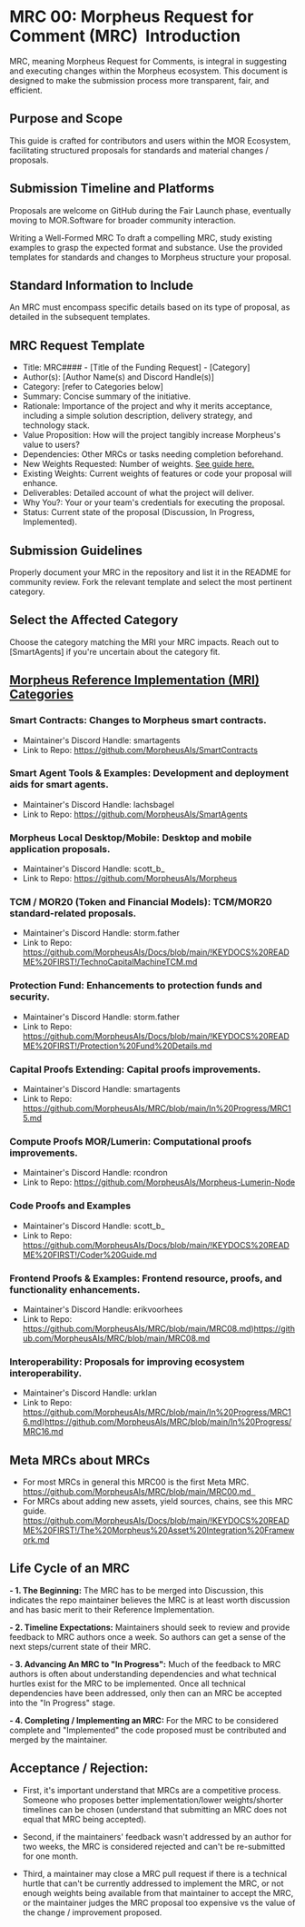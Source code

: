 # MRC 00: Morpheus Request for Comment (MRC)  Introduction
MRC, meaning Morpheus Request for Comments, is integral in suggesting and executing changes within the Morpheus ecosystem. This document is designed to make the submission process more transparent, fair, and efficient.

## Purpose and Scope
This guide is crafted for contributors and users within the MOR Ecosystem, facilitating structured proposals for standards and material changes / proposals.

## Submission Timeline and Platforms
Proposals are welcome on GitHub during the Fair Launch phase, eventually moving to MOR.Software for broader community interaction.

Writing a Well-Formed MRC To draft a compelling MRC, study existing examples to grasp the expected format and substance. Use the provided templates for standards and changes to Morpheus structure your proposal.

## Standard Information to Include
An MRC must encompass specific details based on its type of proposal, as detailed in the subsequent templates.

## MRC Request Template
* Title: MRC#### - [Title of the Funding Request] - [Category]
* Author(s): [Author Name(s) and Discord Handle(s)]
* Category: [refer to Categories below]
* Summary: Concise summary of the initiative.
* Rationale: Importance of the project and why it merits acceptance, including a simple solution description, delivery strategy, and technology stack.
* Value Proposition: How will the project tangibly increase Morpheus's value to users?
* Dependencies: Other MRCs or tasks needing completion beforehand.
* New Weights Requested: Number of weights. [See guide here.](https://github.com/MorpheusAIs/Docs/blob/main/Guides/Code%20Contributor%20Weights%20Guide.md)
* Existing Weights: Current weights of features or code your proposal will enhance.
* Deliverables: Detailed account of what the project will deliver.
* Why You?: Your or your team's credentials for executing the proposal.
* Status: Current state of the proposal (Discussion, In Progress, Implemented).

## Submission Guidelines
Properly document your MRC in the repository and list it in the README for community review. Fork the relevant template and select the most pertinent category.

## Select the Affected Category
Choose the category matching the MRI your MRC impacts. Reach out to [SmartAgents] if you're uncertain about the category fit.

## [Morpheus Reference Implementation (MRI) Categories](https://github.com/MorpheusAIs/Docs/blob/main/!KEYDOCS%20README%20FIRST!/Reference%20Implementations.md) 
### Smart Contracts: Changes to Morpheus smart contracts.
- Maintainer's Discord Handle: smartagents
- Link to Repo: https://github.com/MorpheusAIs/SmartContracts
### Smart Agent Tools & Examples: Development and deployment aids for smart agents.
- Maintainer's Discord Handle: lachsbagel
- Link to Repo: https://github.com/MorpheusAIs/SmartAgents
### Morpheus Local Desktop/Mobile: Desktop and mobile application proposals.
- Maintainer's Discord Handle: scott_b_
- Link to Repo: https://github.com/MorpheusAIs/Morpheus
### TCM / MOR20 (Token and Financial Models): TCM/MOR20 standard-related proposals.
- Maintainer's Discord Handle: storm.father
- Link to Repo: https://github.com/MorpheusAIs/Docs/blob/main/!KEYDOCS%20README%20FIRST!/TechnoCapitalMachineTCM.md
### Protection Fund: Enhancements to protection funds and security.
- Maintainer's Discord Handle: storm.father 
- Link to Repo: https://github.com/MorpheusAIs/Docs/blob/main/!KEYDOCS%20README%20FIRST!/Protection%20Fund%20Details.md
### Capital Proofs Extending: Capital proofs improvements.
- Maintainer's Discord Handle: smartagents
- Link to Repo: https://github.com/MorpheusAIs/MRC/blob/main/In%20Progress/MRC15.md
### Compute Proofs MOR/Lumerin: Computational proofs improvements.
- Maintainer's Discord Handle: rcondron
- Link to Repo: https://github.com/MorpheusAIs/Morpheus-Lumerin-Node
### Code Proofs and Examples 
- Maintainer's Discord Handle: scott_b_
- Link to Repo: https://github.com/MorpheusAIs/Docs/blob/main/!KEYDOCS%20README%20FIRST!/Coder%20Guide.md
### Frontend Proofs & Examples: Frontend resource, proofs, and functionality enhancements.
- Maintainer's Discord Handle: erikvoorhees
- Link to Repo: https://github.com/MorpheusAIs/MRC/blob/main/MRC08.md)https://github.com/MorpheusAIs/MRC/blob/main/MRC08.md 
### Interoperability: Proposals for improving ecosystem interoperability.
- Maintainer's Discord Handle: urklan
- Link to Repo: https://github.com/MorpheusAIs/MRC/blob/main/In%20Progress/MRC16.md)https://github.com/MorpheusAIs/MRC/blob/main/In%20Progress/MRC16.md

## Meta MRCs about MRCs
- For most MRCs in general this MRC00 is the first Meta MRC. https://github.com/MorpheusAIs/MRC/blob/main/MRC00.md  
- For MRCs about adding new assets, yield sources, chains, see this MRC guide.
https://github.com/MorpheusAIs/Docs/blob/main/!KEYDOCS%20README%20FIRST!/The%20Morpheus%20Asset%20Integration%20Framework.md

## Life Cycle of an MRC
**- 1. The Beginning:** The MRC has to be merged into Discussion, this indicates the repo maintainer believes the MRC is at least worth discussion and has basic merit to their Reference Implementation.

**- 2. Timeline Expectations:** Maintainers should seek to review and provide feedback to MRC authors once a week. So authors can get a sense of the next steps/current state of their MRC.

**- 3. Advancing An MRC to "In Progress":** Much of the feedback to MRC authors is often about understanding dependencies and what technical hurtles exist for the MRC to be implemented.
Once all technical dependencies have been addressed, only then can an MRC be accepted into the "In Progress" stage.

**- 4. Completing / Implementing an MRC:** For the MRC to be considered complete and "Implemented" the code proposed must be contributed and merged by the maintainer.

## Acceptance / Rejection:
- First, it's important understand that MRCs are a competitive process.
Someone who proposes better implementation/lower weights/shorter timelines can be chosen (understand that submitting an MRC does not equal that MRC being accepted).

- Second, if the maintainers' feedback wasn't addressed by an author for two weeks, the MRC is considered rejected and can't be re-submitted for one month. 

- Third, a maintainer may close a MRC pull request if there is a technical hurtle that can't be currently addressed to implement the MRC, or not enough weights being available from that maintainer to accept the MRC, or the maintainer judges the MRC proposal too expensive vs the value of the change / improvement proposed.
